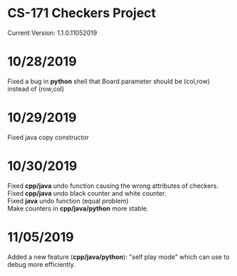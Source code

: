 # CS-171 Checkers Project
Current Version: 1.1.0.11052019
# 10/28/2019
Fixed a bug in **python** shell that Board parameter should be (col,row) instead of (row,col) 
# 10/29/2019
Fixed java copy constructor
# 10/30/2019
Fixed **cpp/java** undo function causing the wrong attributes of checkers. <br>
Fixed **cpp/java** undo black counter and white counter.<br>
Fixed **java** undo function (equal problem)<br>
Make counters in **cpp/java/python** more stable.<br>
# 11/05/2019
Added a new feature (**cpp/java/python**): "self play mode" which can use to debug more efficiently.